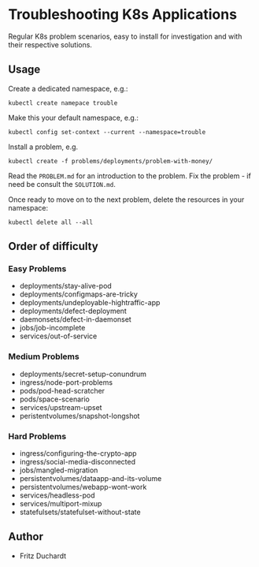# Troubleshooting K8s Applications

Regular K8s problem scenarios, easy to install for investigation and with their respective solutions.

## Usage

Create a dedicated namespace, e.g.:
```
kubectl create namepace trouble
```
Make this your default namespace, e.g.:
```
kubectl config set-context --current --namespace=trouble
```
Install a problem, e.g. 
```
kubectl create -f problems/deployments/problem-with-money/
```
Read the `PROBLEM.md` for an introduction to the problem. Fix the problem - if need be consult the `SOLUTION.md`.

Once ready to move on to the next problem, delete the resources in your namespace:
```
kubectl delete all --all
```

## Order of difficulty

### Easy Problems

- deployments/stay-alive-pod
- deployments/configmaps-are-tricky
- deployments/undeployable-hightraffic-app
- deployments/defect-deployment
- daemonsets/defect-in-daemonset
- jobs/job-incomplete
- services/out-of-service

### Medium Problems
- deployments/secret-setup-conundrum
- ingress/node-port-problems
- pods/pod-head-scratcher
- pods/space-scenario
- services/upstream-upset
- peristentvolumes/snapshot-longshot

### Hard Problems
- ingress/configuring-the-crypto-app
- ingress/social-media-disconnected
- jobs/mangled-migration
- persistentvolumes/dataapp-and-its-volume
- persistentvolumes/webapp-wont-work
- services/headless-pod
- services/multiport-mixup
- statefulsets/statefulset-without-state




## Author

* Fritz Duchardt
